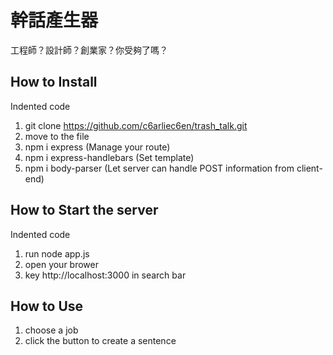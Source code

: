 # 幹話產生器
工程師？設計師？創業家？你受夠了嗎？
## How to Install
Indented code
  1. git clone https://github.com/c6arliec6en/trash_talk.git
  2. move to the file
  3. npm i express (Manage your route)
  4. npm i express-handlebars (Set template)
  5. npm i body-parser (Let server can handle POST information from client-end)

## How to Start the server
Indented code
  1. run node app.js
  2. open your brower
  3. key http://localhost:3000 in search bar 

## How to Use
1. choose a job 
2. click the button to create a sentence